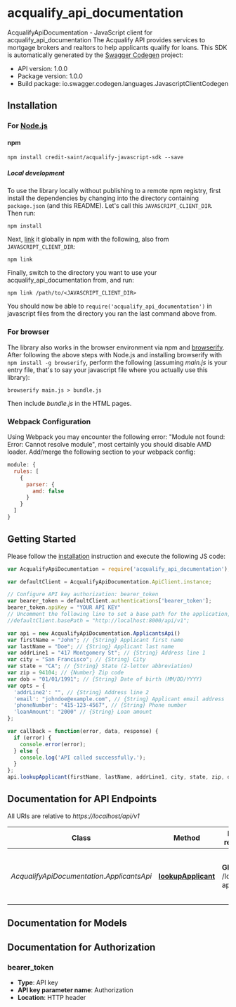 # acqualify_api_documentation

AcqualifyApiDocumentation - JavaScript client for acqualify_api_documentation
The Acqualify API provides services to mortgage brokers and realtors to help applicants qualify for loans.
This SDK is automatically generated by the [Swagger Codegen](https://github.com/swagger-api/swagger-codegen) project:

- API version: 1.0.0
- Package version: 1.0.0
- Build package: io.swagger.codegen.languages.JavascriptClientCodegen

## Installation

### For [Node.js](https://nodejs.org/)

#### npm

```shell
npm install credit-saint/acqualify-javascript-sdk --save
```

##### Local development

To use the library locally without publishing to a remote npm registry, first install the dependencies by changing 
into the directory containing `package.json` (and this README). Let's call this `JAVASCRIPT_CLIENT_DIR`. Then run:

```shell
npm install
```

Next, [link](https://docs.npmjs.com/cli/link) it globally in npm with the following, also from `JAVASCRIPT_CLIENT_DIR`:

```shell
npm link
```

Finally, switch to the directory you want to use your acqualify_api_documentation from, and run:

```shell
npm link /path/to/<JAVASCRIPT_CLIENT_DIR>
```

You should now be able to `require('acqualify_api_documentation')` in javascript files from the directory you ran the last 
command above from.

### For browser

The library also works in the browser environment via npm and [browserify](http://browserify.org/). After following
the above steps with Node.js and installing browserify with `npm install -g browserify`,
perform the following (assuming *main.js* is your entry file, that's to say your javascript file where you actually 
use this library):

```shell
browserify main.js > bundle.js
```

Then include *bundle.js* in the HTML pages.

### Webpack Configuration

Using Webpack you may encounter the following error: "Module not found: Error:
Cannot resolve module", most certainly you should disable AMD loader. Add/merge
the following section to your webpack config:

```javascript
module: {
  rules: [
    {
      parser: {
        amd: false
      }
    }
  ]
}
```

## Getting Started

Please follow the [installation](#installation) instruction and execute the following JS code:

```javascript
var AcqualifyApiDocumentation = require('acqualify_api_documentation');

var defaultClient = AcqualifyApiDocumentation.ApiClient.instance;

// Configure API key authorization: bearer_token
var bearer_token = defaultClient.authentications['bearer_token'];
bearer_token.apiKey = "YOUR API KEY"
// Uncomment the following line to set a base path for the application, e.g. "http://example.com/api/v1" (defaults to https://localhost/api/v1)
//defaultClient.basePath = "http://localhost:8000/api/v1";

var api = new AcqualifyApiDocumentation.ApplicantsApi()
var firstName = "John"; // {String} Applicant first name
var lastName = "Doe"; // {String} Applicant last name
var addrLine1 = "417 Montgomery St"; // {String} Address line 1
var city = "San Francisco"; // {String} City
var state = "CA"; // {String} State (2-letter abbreviation)
var zip = 94104; // {Number} Zip code
var dob = "01/01/1991"; // {String} Date of birth (MM/DD/YYYY)
var opts = { 
  'addrLine2': "", // {String} Address line 2
  'email': "johndoe@example.com", // {String} Applicant email address
  'phoneNumber': "415-123-4567", // {String} Phone number
  'loanAmount': "2000" // {String} Loan amount
};

var callback = function(error, data, response) {
  if (error) {
    console.error(error);
  } else {
    console.log('API called successfully.');
  }
};
api.lookupApplicant(firstName, lastName, addrLine1, city, state, zip, dob, opts, callback);

```

## Documentation for API Endpoints

All URIs are relative to *https://localhost/api/v1*

Class | Method | HTTP request | Description
------------ | ------------- | ------------- | -------------
*AcqualifyApiDocumentation.ApplicantsApi* | [**lookupApplicant**](docs/ApplicantsApi.md#lookupApplicant) | **GET** /lookup-applicant | Returns public information about a loan applicant


## Documentation for Models



## Documentation for Authorization


### bearer_token

- **Type**: API key
- **API key parameter name**: Authorization
- **Location**: HTTP header

